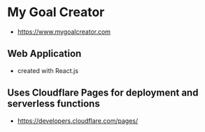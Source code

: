 # My Goal Creator
- https://www.mygoalcreator.com

## Web Application 
- created with React.js

## Uses Cloudflare Pages for deployment and serverless functions
- https://developers.cloudflare.com/pages/
